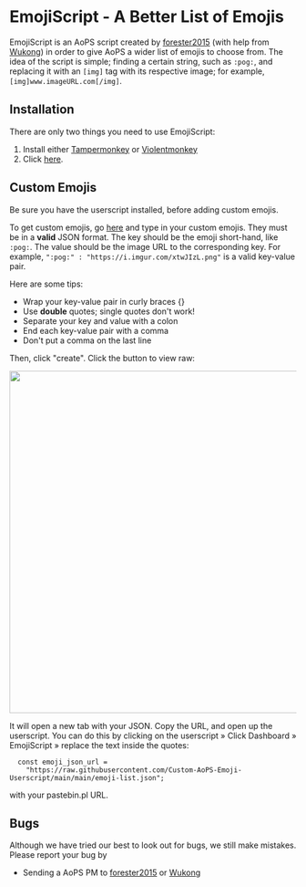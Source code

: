# EmojiScript - A Better List of Emojis

EmojiScript is an AoPS script created by <a href='https://artofproblemsolving.com/community/user/546163' target='_blank'>forester2015</a> (with help from <a href='https://artofproblemsolving.com/community/user/539447' target='_blank'>Wukong</a>) in order to give AoPS a wider list of emojis to choose from. The idea of the script is simple; finding a certain string, such as `:pog:`, and replacing it with an `[img]` tag with its respective image; for example, `[img]www.imageURL.com[/img]`.

## Installation

There are only two things you need to use EmojiScript:
1. Install either <a href='https://www.tampermonkey.net/' target='_blank'>Tampermonkey</a> or <a href='https://violentmonkey.github.io/get-it/' target='_blank'>Violentmonkey</a>
2. Click <a href="../../raw/main/script.user.js">here</a>.

## Custom Emojis

Be sure you have the userscript installed, before adding custom emojis.

To get custom emojis, go <a href='https://pastebin.pl/' target='_blank'>here</a> and type in your custom emojis. They must be in a **valid** JSON format. The key should be the emoji short-hand, like `:pog:`. The value should be the image URL to the corresponding key. For example, `":pog:" : "https://i.imgur.com/xtwJIzL.png"` is a valid key-value pair.

Here are some tips:

- Wrap your key-value pair in curly braces {}
- Use **double** quotes; single quotes don't work!
- Separate your key and value with a colon
- End each key-value pair with a comma
- Don't put a comma on the last line

Then, click "create". Click the button to view raw:

<p align="center">
  <img width="600" src="https://i.imgur.com/5hyNUXW.png">
</p>

It will open a new tab with your JSON. Copy the URL, and open up the userscript. You can do this by clicking on the userscript » Click Dashboard » EmojiScript » replace the text inside the quotes:

```
  const emoji_json_url =
    "https://raw.githubusercontent.com/Custom-AoPS-Emoji-Userscript/main/main/emoji-list.json";
```

with your pastebin.pl URL. 

## Bugs
Although we have tried our best to look out for bugs, we still make mistakes. Please report your bug by

- Sending a AoPS PM to <a href='https://artofproblemsolving.com/community/user/546163' target='_blank'>forester2015</a> or <a href='https://artofproblemsolving.com/community/user/539447' target='_blank'>Wukong</a>
